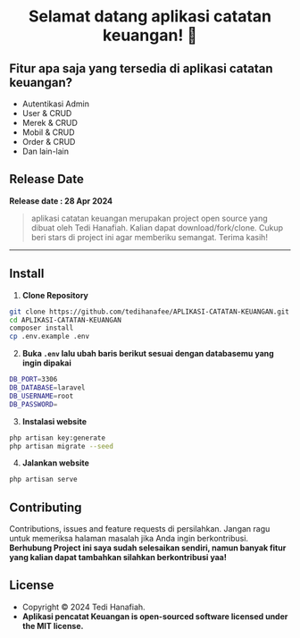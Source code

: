 <h1 align="center">Selamat datang aplikasi catatan keuangan! 👋</h1>

## Fitur apa saja yang tersedia di aplikasi catatan keuangan?

-   Autentikasi Admin
-   User & CRUD
-   Merek & CRUD
-   Mobil & CRUD
-   Order & CRUD
-   Dan lain-lain

## Release Date

**Release date : 28 Apr 2024**

> aplikasi catatan keuangan merupakan project open source yang dibuat oleh Tedi Hanafiah. Kalian dapat download/fork/clone. Cukup beri stars di project ini agar memberiku semangat. Terima kasih!

---

## Install

1. **Clone Repository**

```bash
git clone https://github.com/tedihanafee/APLIKASI-CATATAN-KEUANGAN.git
cd APLIKASI-CATATAN-KEUANGAN
composer install
cp .env.example .env
```

2. **Buka `.env` lalu ubah baris berikut sesuai dengan databasemu yang ingin dipakai**

```bash
DB_PORT=3306
DB_DATABASE=laravel
DB_USERNAME=root
DB_PASSWORD=
```

3. **Instalasi website**

```bash
php artisan key:generate
php artisan migrate --seed
```

4. **Jalankan website**

```bash
php artisan serve
```

## Contributing

Contributions, issues and feature requests di persilahkan.
Jangan ragu untuk memeriksa halaman masalah jika Anda ingin berkontribusi. **Berhubung Project ini saya sudah selesaikan sendiri, namun banyak fitur yang kalian dapat tambahkan silahkan berkontribusi yaa!**

## License

-   Copyright © 2024 Tedi Hanafiah.
-   **Aplikasi pencatat Keuangan is open-sourced software licensed under the MIT license.**
